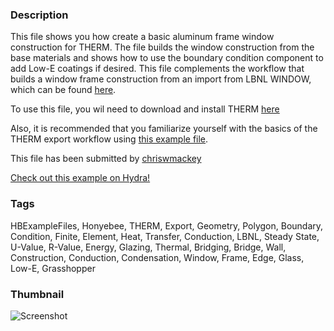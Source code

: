 ### Description 
This file shows you how create a basic aluminum frame window construction for THERM.  The file builds the window construction from the base materials and shows how to use the boundary condition component to add Low-E coatings if desired.  This file complements the workflow that builds a window frame construction from an import from LBNL WINDOW, which can be found [here](http://hydrashare.github.io/hydra/viewer?owner=chriswmackey&fork=hydra_2&id=Import_Glazing_System_from_LBNL_WINDOW).
To use this file, you wil need to download and install THERM [here](https://windows.lbl.gov/software/therm/7/index_7_4_3.html)
 Also, it is recommended that you familiarize yourself with the basics of the THERM export workflow using [this example file](http://hydrashare.github.io/hydra/viewer?owner=chriswmackey&fork=hydra_2&id=THERM_Export_Workflow).

This file has been submitted by [chriswmackey](https://github.com/chriswmackey)

[Check out this example on Hydra!](http://hydrashare.github.io/hydra/viewer?owner=chriswmackey&fork=hydra_2&id=THERM_Window_Frame_Construction)
### Tags 
HBExampleFiles, Honyebee, THERM, Export, Geometry, Polygon, Boundary, Condition, Finite, Element, Heat, Transfer, Conduction, LBNL, Steady State, U-Value, R-Value, Energy, Glazing, Thermal, Bridging, Bridge, Wall, Construction, Conduction, Condensation, Window, Frame, Edge, Glass, Low-E, Grasshopper
### Thumbnail 
![Screenshot](https://raw.githubusercontent.com/chriswmackey/hydra/master/THERM_Window_Frame_Construction/thumbnail.png)
